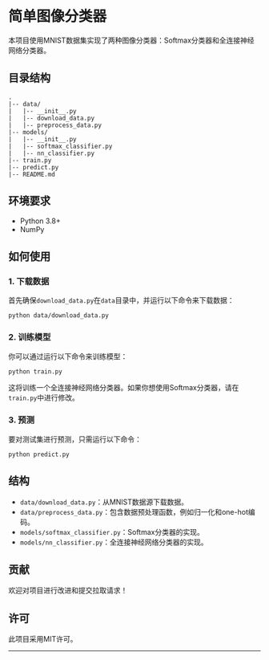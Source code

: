 

# 简单图像分类器

本项目使用MNIST数据集实现了两种图像分类器：Softmax分类器和全连接神经网络分类器。

## 目录结构

```
.
|-- data/
|   |-- __init__.py
|   |-- download_data.py
|   |-- preprocess_data.py
|-- models/
|   |-- __init__.py
|   |-- softmax_classifier.py
|   |-- nn_classifier.py
|-- train.py
|-- predict.py
|-- README.md
```

## 环境要求

- Python 3.8+
- NumPy

## 如何使用

### 1. 下载数据

首先确保`download_data.py`在`data`目录中，并运行以下命令来下载数据：

```
python data/download_data.py
```

### 2. 训练模型

你可以通过运行以下命令来训练模型：

```
python train.py
```

这将训练一个全连接神经网络分类器。如果你想使用Softmax分类器，请在`train.py`中进行修改。

### 3. 预测

要对测试集进行预测，只需运行以下命令：

```
python predict.py
```

## 结构

- `data/download_data.py`：从MNIST数据源下载数据。
- `data/preprocess_data.py`：包含数据预处理函数，例如归一化和one-hot编码。
- `models/softmax_classifier.py`：Softmax分类器的实现。
- `models/nn_classifier.py`：全连接神经网络分类器的实现。

## 贡献

欢迎对项目进行改进和提交拉取请求！

## 许可

此项目采用MIT许可。

---

